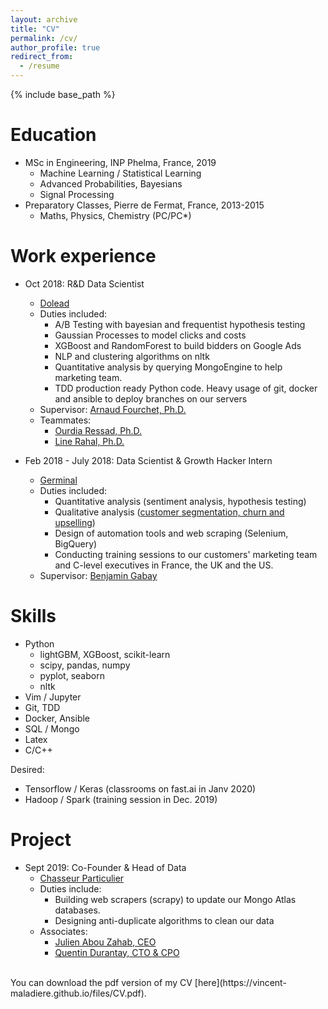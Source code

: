 ```yaml
---
layout: archive
title: "CV"
permalink: /cv/
author_profile: true
redirect_from:
  - /resume
---
```


{% include base_path %}

Education
======
* MSc in Engineering, INP Phelma, France, 2019
  * Machine Learning / Statistical Learning
  * Advanced Probabilities, Bayesians
  * Signal Processing
* Preparatory Classes, Pierre de Fermat, France, 2013-2015
  * Maths, Physics, Chemistry (PC/PC\*)

Work experience
======
* Oct 2018: R&D Data Scientist
  * [Dolead](https://dolead.com)
  * Duties included: 
    * A/B Testing with bayesian and frequentist hypothesis testing
    * Gaussian Processes to model clicks and costs
    * XGBoost and RandomForest to build bidders on Google Ads
    * NLP and clustering algorithms on nltk
    * Quantitative analysis by querying MongoEngine to help marketing team.
    * TDD production ready Python code. Heavy usage of git, docker and ansible to deploy branches on our servers
  * Supervisor: [Arnaud Fourchet, Ph.D.](https://linkedin.com/in/arnaud-fouchet-0b4b9b36)
  * Teammates:
    * [Ourdia Ressad, Ph.D.](https://www.linkedin.com/in/ourdia-ressad-a7778a125/)
    * [Line Rahal, Ph.D.](https://www.linkedin.com/in/line-rahal-0608a177/)

* Feb 2018 - July 2018: Data Scientist & Growth Hacker Intern 
  * [Germinal](https://germinal.io)
  * Duties included:
    * Quantitative analysis (sentiment analysis, hypothesis testing)
    * Qualitative analysis ([customer segmentation, churn and upselling](https://medium.com/la-fonderie/comment-utiliser-mixpanel-f58cae1dcbb))
    * Design of automation tools and web scraping (Selenium, BigQuery)
    * Conducting training sessions to our customers' marketing team and C-level executives in France, the UK and the US.
  * Supervisor: [Benjamin Gabay](https://linkedin.com/in/benjamin-gabay-066a7122)
  
Skills
======
* Python
  * lightGBM, XGBoost, scikit-learn
  * scipy, pandas, numpy
  * pyplot, seaborn
  * nltk
* Vim / Jupyter
* Git, TDD
* Docker, Ansible
* SQL / Mongo
* Latex
* C/C++

Desired:
* Tensorflow / Keras (classrooms on fast.ai in Janv 2020)
* Hadoop / Spark (training session in Dec. 2019)

Project
======
* Sept 2019: Co-Founder & Head of Data 
  * [Chasseur Particulier](https://chasseurparticulier.com)
  * Duties include: 
    * Building web scrapers (scrapy) to update our Mongo Atlas databases.
    * Designing anti-duplicate algorithms to clean our data
  * Associates:
    * [Julien Abou Zahab, CEO](https://www.linkedin.com/in/julienabouzahab/)
    * [Quentin Durantay, CTO & CPO](https://www.linkedin.com/in/qdurantay/)

<br>
You can download the pdf version of my CV [here](https://vincent-maladiere.github.io/files/CV.pdf).
